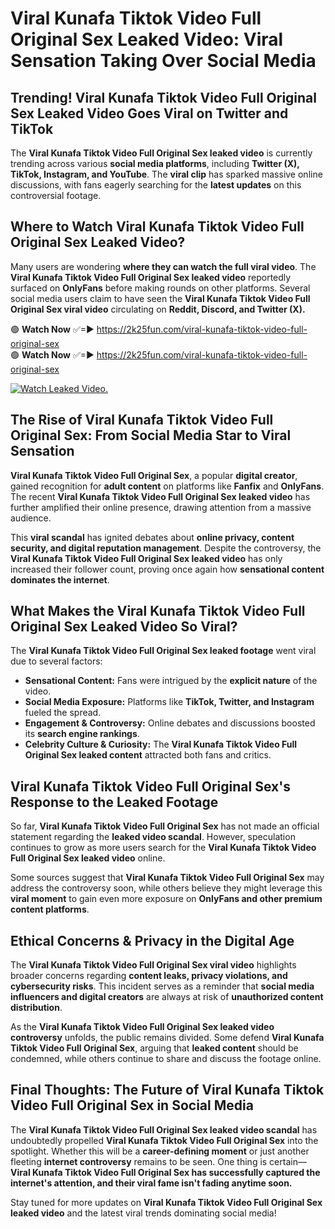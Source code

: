 # Viral Kunafa Tiktok Video Full Original Sex Leaked Video: Viral Sensation Taking Over Social Media

## **Trending! Viral Kunafa Tiktok Video Full Original Sex Leaked Video Goes Viral on Twitter and TikTok**
The **Viral Kunafa Tiktok Video Full Original Sex leaked video** is currently trending across various **social media platforms**, including **Twitter (X), TikTok, Instagram, and YouTube**. The **viral clip** has sparked massive online discussions, with fans eagerly searching for the **latest updates** on this controversial footage.

## **Where to Watch Viral Kunafa Tiktok Video Full Original Sex Leaked Video?**
Many users are wondering **where they can watch the full viral video**. The **Viral Kunafa Tiktok Video Full Original Sex leaked video** reportedly surfaced on **OnlyFans** before making rounds on other platforms. Several social media users claim to have seen the **Viral Kunafa Tiktok Video Full Original Sex viral video** circulating on **Reddit, Discord, and Twitter (X).**

🟢 **Watch Now** ✅=► https://2k25fun.com/viral-kunafa-tiktok-video-full-original-sex  
🟢 **Watch Now** ✅=► https://2k25fun.com/viral-kunafa-tiktok-video-full-original-sex  

[![Watch Leaked Video.](https://miro.medium.com/v2/resize:fit:828/format:webp/1*cilzJN44JGOrTw9NJCrNHA.gif "Watch Leaked Video")](https://2k25fun.com/viral-kunafa-tiktok-video-full-original-sex)

## **The Rise of Viral Kunafa Tiktok Video Full Original Sex: From Social Media Star to Viral Sensation**
**Viral Kunafa Tiktok Video Full Original Sex**, a popular **digital creator**, gained recognition for **adult content** on platforms like **Fanfix** and **OnlyFans**. The recent **Viral Kunafa Tiktok Video Full Original Sex leaked video** has further amplified their online presence, drawing attention from a massive audience.

This **viral scandal** has ignited debates about **online privacy, content security, and digital reputation management**. Despite the controversy, the **Viral Kunafa Tiktok Video Full Original Sex leaked video** has only increased their follower count, proving once again how **sensational content dominates the internet**.

## **What Makes the Viral Kunafa Tiktok Video Full Original Sex Leaked Video So Viral?**
The **Viral Kunafa Tiktok Video Full Original Sex leaked footage** went viral due to several factors:
- **Sensational Content:** Fans were intrigued by the **explicit nature** of the video.
- **Social Media Exposure:** Platforms like **TikTok, Twitter, and Instagram** fueled the spread.
- **Engagement & Controversy:** Online debates and discussions boosted its **search engine rankings**.
- **Celebrity Culture & Curiosity:** The **Viral Kunafa Tiktok Video Full Original Sex leaked content** attracted both fans and critics.

## **Viral Kunafa Tiktok Video Full Original Sex's Response to the Leaked Footage**
So far, **Viral Kunafa Tiktok Video Full Original Sex** has not made an official statement regarding the **leaked video scandal**. However, speculation continues to grow as more users search for the **Viral Kunafa Tiktok Video Full Original Sex leaked video** online.

Some sources suggest that **Viral Kunafa Tiktok Video Full Original Sex** may address the controversy soon, while others believe they might leverage this **viral moment** to gain even more exposure on **OnlyFans and other premium content platforms**.

## **Ethical Concerns & Privacy in the Digital Age**
The **Viral Kunafa Tiktok Video Full Original Sex viral video** highlights broader concerns regarding **content leaks, privacy violations, and cybersecurity risks**. This incident serves as a reminder that **social media influencers and digital creators** are always at risk of **unauthorized content distribution**.

As the **Viral Kunafa Tiktok Video Full Original Sex leaked video controversy** unfolds, the public remains divided. Some defend **Viral Kunafa Tiktok Video Full Original Sex**, arguing that **leaked content** should be condemned, while others continue to share and discuss the footage online.

## **Final Thoughts: The Future of Viral Kunafa Tiktok Video Full Original Sex in Social Media**
The **Viral Kunafa Tiktok Video Full Original Sex leaked video scandal** has undoubtedly propelled **Viral Kunafa Tiktok Video Full Original Sex** into the spotlight. Whether this will be a **career-defining moment** or just another fleeting **internet controversy** remains to be seen. One thing is certain—**Viral Kunafa Tiktok Video Full Original Sex has successfully captured the internet's attention, and their viral fame isn't fading anytime soon.**

Stay tuned for more updates on **Viral Kunafa Tiktok Video Full Original Sex leaked video** and the latest viral trends dominating social media!